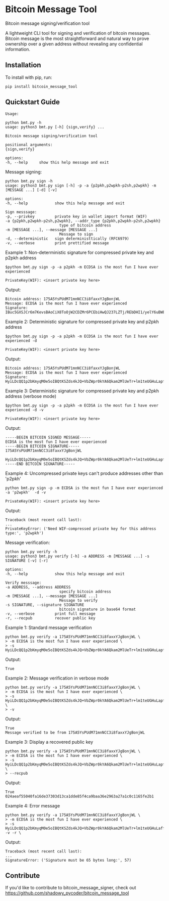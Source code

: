 Bitcoin Message Tool
======

Bitcoin message signing/verification tool

A lightweight CLI tool for signing and verification of bitcoin messages.
Bitcoin message is the most straightforward and natural way to prove ownership over
a given address without revealing any confidential information.

Installation
------------

To install with pip, run:

    pip install bitcoin_message_tool

Quickstart Guide
----------------

    Usage:

    python bmt.py -h
    usage: python3 bmt.py [-h] {sign,verify} ...

    Bitcoin message signing/verification tool

    positional arguments:
    {sign,verify}

    options:
    -h, --help     show this help message and exit

Message signing:

    python bmt.py sign -h
    usage: python3 bmt.py sign [-h] -p -a {p2pkh,p2wpkh-p2sh,p2wpkh} -m [MESSAGE ...] [-d] [-v]

    options:
    -h, --help            show this help message and exit

    Sign messsage:
    -p, --privkey         private key in wallet import format (WIF)
    -a {p2pkh,p2wpkh-p2sh,p2wpkh}, --addr_type {p2pkh,p2wpkh-p2sh,p2wpkh}
                            type of bitcoin address
    -m [MESSAGE ...], --message [MESSAGE ...]
                            Message to sign
    -d, --deterministic   sign deterministtically (RFC6979)
    -v, --verbose         print prettified message

Example 1:
Non-deterministic signature for compressed private key and p2pkh address

    $python bmt.py sign -p -a p2pkh -m ECDSA is the most fun I have ever experienced

    PrivateKey(WIF): <insert private key here>

Output:

    Bitcoin address: 175A5YsPUdM71mnNCC3i8faxxYJgBonjWL
    Message: ECDSA is the most fun I have ever experienced
    Signature: IBuc5GXSJCr6m7KevsBAoCiX8ToOjW2CDZMr6PCEbiHwQJ237LZTj/REbDHI1/yelY6uBWEWXiOWoGnajlgvO/A=

Example 2:
Deterministic signature for compressed private key and p2pkh address

    $python bmt.py sign -p -a p2pkh -m ECDSA is the most fun I have ever experienced -d

    PrivateKey(WIF): <insert private key here>

Output:

    Bitcoin address: 175A5YsPUdM71mnNCC3i8faxxYJgBonjWL
    Message: ECDSA is the most fun I have ever experienced
    Signature: HyiLDcQQ1p2bKmyqM0e5oIBQtKSZds4kJQ+VbZWpr0kYA6Qkam2MlUeTr+lm1teUGHuLapfa43JjyrRqdSA0pxs=

Example 3:
Deterministic signature for compressed private key and p2pkh address (verbose mode)

    $python bmt.py sign -p -a p2pkh -m ECDSA is the most fun I have ever experienced -d -v

    PrivateKey(WIF): <insert private key here>

Output:

    -----BEGIN BITCOIN SIGNED MESSAGE-----
    ECDSA is the most fun I have ever experienced
    -----BEGIN BITCOIN SIGNATURE-----
    175A5YsPUdM71mnNCC3i8faxxYJgBonjWL

    HyiLDcQQ1p2bKmyqM0e5oIBQtKSZds4kJQ+VbZWpr0kYA6Qkam2MlUeTr+lm1teUGHuLapfa43JjyrRqdSA0pxs=
    -----END BITCOIN SIGNATURE-----

Example 4:
Uncompressed private keys can't produce addresses other than 'p2pkh'

    python bmt.py sign -p -m ECDSA is the most fun I have ever experienced -a 'p2wpkh'  -d -v

    PrivateKey(WIF): <insert private key here>

Output:

    Traceback (most recent call last):
    ...
    PrivateKeyError: ('Need WIF-compressed private key for this address type:', 'p2wpkh')

Message verification:

    python bmt.py verify -h
    usage: python3 bmt.py verify [-h] -a ADDRESS -m [MESSAGE ...] -s SIGNATURE [-v] [-r]

    options:
    -h, --help            show this help message and exit

    Verify messsage:
    -a ADDRESS, --address ADDRESS
                            specify bitcoin address
    -m [MESSAGE ...], --message [MESSAGE ...]
                            Message to verify
    -s SIGNATURE, --signature SIGNATURE
                            bitcoin signature in base64 format
    -v, --verbose         print full message
    -r, --recpub          recover public key

Example 1:
Standard message verification

    python bmt.py verify -a 175A5YsPUdM71mnNCC3i8faxxYJgBonjWL \
    > -m ECDSA is the most fun I have ever experienced \
    > -s HyiLDcQQ1p2bKmyqM0e5oIBQtKSZds4kJQ+VbZWpr0kYA6Qkam2MlUeTr+lm1teUGHuLapfa43JjyrRqdSA0pxs=

Output:

    True

Example 2:
Message verification in verbose mode

    python bmt.py verify -a 175A5YsPUdM71mnNCC3i8faxxYJgBonjWL \
    > -m ECDSA is the most fun I have ever experienced \
    > -s HyiLDcQQ1p2bKmyqM0e5oIBQtKSZds4kJQ+VbZWpr0kYA6Qkam2MlUeTr+lm1teUGHuLapfa43JjyrRqdSA0pxs= \
    > -v

Output:

    True
    Message verified to be from 175A5YsPUdM71mnNCC3i8faxxYJgBonjWL

Example 3:
Display a recovered public key

    python bmt.py verify -a 175A5YsPUdM71mnNCC3i8faxxYJgBonjWL \
    > -m ECDSA is the most fun I have ever experienced \
    > -s HyiLDcQQ1p2bKmyqM0e5oIBQtKSZds4kJQ+VbZWpr0kYA6Qkam2MlUeTr+lm1teUGHuLapfa43JjyrRqdSA0pxs= \
    > --recpub

Output:

    True
    024aeaf55040fa16de37303d13ca1dde85f4ca9baa36e2963a27a1c0c1165fe2b1

Example 4:
Error message

    python bmt.py verify -a 175A5YsPUdM71mnNCC3i8faxxYJgBonjWL \
    > -m ECDSA is the most fun I have ever experienced \
    > -s HyiLDcQQ1p2bKmyqM0e5oIBQtKSZds4kJQ+VbZWpr0kYA6Qkam2MlUeTr+lm1teUGHuLaffa43Jj= -v -r \

Output:

    Traceback (most recent call last):
    ...
    SignatureError: ('Signature must be 65 bytes long:', 57)

Contribute
----------

If you'd like to contribute to bitcoin_message_signer, check out https://github.com/shadowy_pycoder/bitcoin_message_tool
